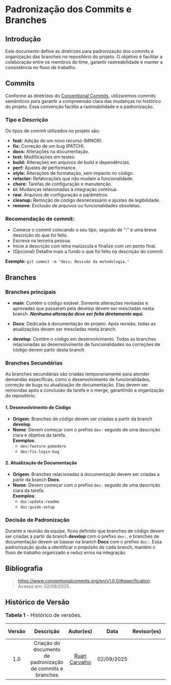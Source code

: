 # Padronização dos Commits e Branches

## Introdução

Este documento define as diretrizes para padronização dos commits e organização das branches no repositório do projeto. O objetivo é facilitar a colaboração entre os membros do time, garantir rastreabilidade e manter a consistência no fluxo de trabalho.

## Commits

Conforme as diretrizes do [Conventional Commits](https://www.conventionalcommits.org/en/v1.0.0/), utilizaremos commits semânticos para garantir a compreensão clara das mudanças no histórico do projeto. Essa convenção facilita a rastreabilidade e a padronização.

### Tipo e Descrição

Os tipos de commit utilizados no projeto são:

- **feat:** Adição de um novo recurso (MINOR).
- **fix:** Correção de um bug (PATCH).
- **docs:** Alterações na documentação.
- **test:** Modificações em testes.
- **build:** Alterações em arquivos de build e dependências.
- **perf:** Ajustes de performance.
- **style:** Alterações de formatação, sem impacto no código.
- **refactor:** Refatorações que não mudam a funcionalidade.
- **chore:** Tarefas de configuração e manutenção.
- **ci:** Mudanças relacionadas à integração contínua.
- **raw:** Arquivos de configuração e parâmetros.
- **cleanup:** Remoção de código desnecessário e ajustes de legibilidade.
- **remove:** Exclusão de arquivos ou funcionalidades obsoletas.

### Recomendação de commit:

- Comece o commit colocando o seu tipo, seguido de ":" e uma breve descrição do que foi feito.
- Escreva na terceira pessoa.
- Inicie a descrição com letra maiúscula e finalize com um ponto final.
- (Opcional) Detalhe mais a fundo o que foi feito na descrição do commit.

**Exemplo:** `git commit -m "docs: Revisão da metodologia."`

## Branches

### Branches principais

- **main**: Contém o código estável. Somente alterações revisadas e aprovadas que passaram pela develop devem ser mescladas nesta branch. _**Nenhuma alteração deve ser feita diretamente aqui.**_

- **Docs**: Dedicada à documentação do projeto. Após revisão, todas as atualizações devem ser mescladas nesta branch.

- **develop**: Contém o código em desenvolvimento. Todas as branches relacionadas ao desenvolvimento de funcionalidades ou correções de código devem partir desta branch.

### Branches Secundárias

As branches secundárias são criadas temporariamente para atender demandas específicas, como o desenvolvimento de funcionalidades, correção de bugs ou atualização de documentação. Elas devem ser removidas após a conclusão da tarefa e o merge, garantindo a organização do repositório.

#### 1. Desenvolvimento de Código

- **Origem**: Branches de código devem ser criadas a partir da branch **develop**.
- **Nome**: Devem começar com o prefixo `dev:` seguido de uma descrição clara e objetiva da tarefa.  
  **Exemplos**:  
  - `dev:feature-pomodoro`  
  - `dev:fix-login-bug`

#### 2. Atualização de Documentação
- **Origem**: Branches relacionadas à documentação devem ser criadas a partir da branch **Docs**.
- **Nome**: Devem começar com o prefixo `doc:` seguido de uma descrição clara da tarefa.  
  **Exemplos**:  
  - `doc:update-readme`  
  - `doc:guide-setup`

### Decisão de Padronização

Durante a reunião da equipe, ficou definido que branches de código devem ser criadas a partir da branch **develop** com o prefixo `dev:`, e branches de documentação devem se basear na branch **Docs** com o prefixo `doc:`. Essa padronização ajuda a identificar o propósito de cada branch, mantém o fluxo de trabalho organizado e reduz erros na integração.

## Bibliografia

> https://www.conventionalcommits.org/en/v1.0.0/#specification. Acesso em: 02/09/2025.

## Histórico de Versão

<font size="3"><p style="text-align: left">**Tabela 1** - Histórico de versões.</p></font>

| Versão | Descrição | Autor(es) | Data | Revisor(es) | Data de Revisão |
| :---: | :---: | :---: | :---: | :---: | :---: |
| 1.0 | Criação do documento de padronização de commits e branches | [Ruan Carvalho](https://github.com/Ruan-Carvalho) | 02/09/2025 |  |  |